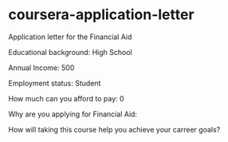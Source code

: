 # coursera-application-letter
Application letter for the Financial Aid

Educational background: High School

Annual Income: 500

Employment status: Student

How much can you afford to pay: 0

Why are you applying for Financial Aid:

How will taking this course help you achieve your carreer goals?
